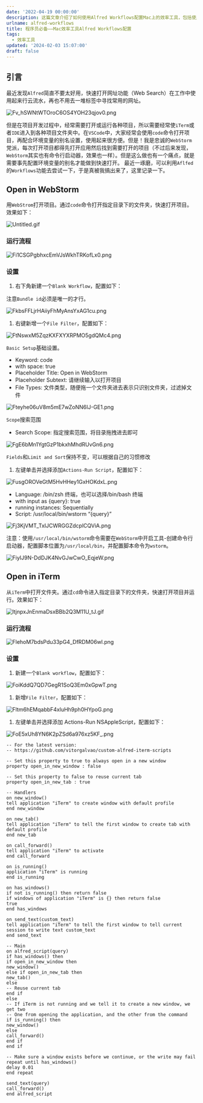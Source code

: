 ```yaml
---
date: '2022-04-19 00:00:00'
description: 这篇文章介绍了如何使用Alfred Workflows配置Mac上的效率工具，包括使用Alfred快速打开网址和使用Alfred打开WebStorm和iTerm来快速打开和运行项目。
urlname: alfred-workflows
title: 程序员必备——Mac效率工具Alfred Workflows配置
tags:
  - 效率工具
updated: '2024-02-03 15:07:00'
draft: false
---
```


## 引言


最近发现`Alfred`简直不要太好用，快速打开网址功能（Web Search）在工作中使用起来行云流水，再也不用去一堆标签中寻找常用的网址。


![Fv_hSWNtWTOroC6OS4YOH23qjov0.png](https://image.1874.cool/blog/c88cff762b3fefd15034d524b1e4885d.png)


但是在项目开发过程中，经常需要打开或运行各种项目，所以需要经常使`iTerm`或者`IDE`进入到各种项目文件夹中。在`VSCode`中，大家经常会使用`code`命令打开项目，再配合环境变量的别名设置，使用起来很方便。但是！我是忠诚的`WebStorm`党派，每次打开项目都得先打开应用然后找到需要打开的项目（不过后来发现，`WebStorm`其实也有命令行启动器，效果也一样）。但是这么做也有一个痛点，就是需要事先配置环境变量的别名才能做到快速打开。 最近一琢磨，可以利用`Aflfed`的`Workflows`功能去尝试一下，于是真被我搞出来了，这里记录一下。


## Open in WebStorm


用`WebStrom`打开项目。通过`code`命令打开指定目录下的文件夹，快速打开项目。效果如下：


![Untitled.gif](https://image.1874.cool/blog/1f6a2336272f3d4e2477f6ed1292099d.gif)


### 运行流程


![Fi1CSGPgbhxcEmVJsWkhTRKofLx0.png](https://image.1874.cool/blog/98401f1514a56f0602d7eab7e83597f2.png)


### 设置

1. 右下角新建一个`Blank Workflow`，配置如下：

注意`Bundle id`必须是唯一的才行。


![FkbsFFLjrHAiiyFhMyAnsYxAG1cu.png](https://image.1874.cool/blog/7a565a10c7bc037f90b6505033aa7def.png)

1. 右键新增一个`File Filter`，配置如下：

![FtNswxM5ZqzKXFXYXRPMO5gdQMc4.png](https://image.1874.cool/blog/f8a2896728c9a744d422ec7ea435941f.png)


`Basic Setup`基础设置。

- Keyword: code
- with space: true
- Placeholder Title: Open in WebStorm
- Placeholder Subtext: 请继续输入以打开项目
- File Types: 文件类型，随便拖一个文件夹进去表示只识别文件夹，过滤掉文件

![Fteyhe06uV8m5mE7wZoNN6IJ-GE1.png](https://image.1874.cool/blog/2ffad9e5d4fd7145175403d2ce88d4ba.png)


`Scope`搜索范围

- Search Scope: 指定搜索范围，将目录拖拽进去即可

![FgE6bMn1YgtGzP1bkxhMhdRUvGn6.png](https://image.1874.cool/blog/904f1b4c2c259ac107a9412c3c44aa20.png)


`Fields`和`Limit and Sort`保持不变，可以根据自己的习惯修改

1. 左键单击并选择添加`Actions-Run Script`，配置如下：

![FusgOROVeGtM5HvHHey1GxHOKdxL.png](https://image.1874.cool/blog/b8e6ab4a950b27856ba7bffeaffcba7e.png)

- Language: /bin/zsh 终端，也可以选择/bin/bash 终端
- with input as {query}: true
- running instances: Sequentially
- Script: /usr/local/bin/wstorm “{query}”

![Fj3KjVMT_TxIJCWRGGZdcplCQViA.png](https://image.1874.cool/blog/aaf2382b5835cd4c4bed596bbfd9cb1a.png)


注意：使用`/usr/local/bin/wstorm`命令需要在`WebStorm`中开启工具-创建命令行启动器，配置脚本位置为`/usr/local/bin`，并配置脚本命令为`wstorm`。


![FiyIJ9N-DdDJK4NvGJwCwO_EqjeW.png](https://image.1874.cool/blog/d75e44dd0ee64ca731ff0ef80518d8a8.png)


## Open in iTerm


从`iTerm`中打开文件夹。通过`cd`命令进入指定目录下的文件夹，快速打开项目并运行。效果如下：


![ltjnpxJnEnmaDsxBBb2Q3M11U_tJ.gif](https://image.1874.cool/blog/bfcd6c280bab6c48286bc9dceb4d7922.gif)


### 运行流程


![FlehoM7bdsPdu33pG4_DfRDM06wl.png](https://image.1874.cool/blog/92afc08cbea2aa21a025f78f64b21cd5.png)


### 设置

1. 新建一个`Blank workflow`，配置如下：

![FoiKddQ7QD7GegR1SoQ3Em0xGpwT.png](https://image.1874.cool/blog/c74cf85993ecd736faed7ee5e871e22e.png)

1. 新增`File Filter`，配置如下：

![Fltm6hEMqabbF4xluHh9ph0HYpoG.png](https://image.1874.cool/blog/05053b6b58b7cf7363b657f8a3941828.png)

1. 左键单击并选择添加 Actions-Run NSAppleScript，配置如下：

![FoE5xUh8YN6K2pZSd6a976xz5KF_.png](https://image.1874.cool/blog/31bd242cc74c441caa461efc88cbac43.png)


```text
-- For the latest version:
-- https://github.com/vitorgalvao/custom-alfred-iterm-scripts

-- Set this property to true to always open in a new window
property open_in_new_window : false

-- Set this property to false to reuse current tab
property open_in_new_tab : true

-- Handlers
on new_window()
tell application "iTerm" to create window with default profile
end new_window

on new_tab()
tell application "iTerm" to tell the first window to create tab with default profile
end new_tab

on call_forward()
tell application "iTerm" to activate
end call_forward

on is_running()
application "iTerm" is running
end is_running

on has_windows()
if not is_running() then return false
if windows of application "iTerm" is {} then return false
true
end has_windows

on send_text(custom_text)
tell application "iTerm" to tell the first window to tell current session to write text custom_text
end send_text

-- Main
on alfred_script(query)
if has_windows() then
if open_in_new_window then
new_window()
else if open_in_new_tab then
new_tab()
else
-- Reuse current tab
end if
else
-- If iTerm is not running and we tell it to create a new window, we get two
-- One from opening the application, and the other from the command
if is_running() then
new_window()
else
call_forward()
end if
end if

-- Make sure a window exists before we continue, or the write may fail
repeat until has_windows()
delay 0.01
end repeat

send_text(query)
call_forward()
end alfred_script
```

